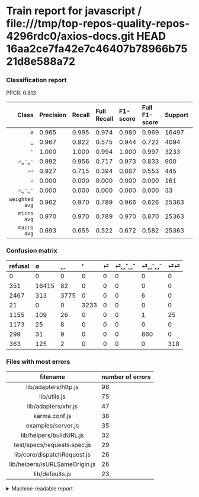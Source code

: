# Train report for javascript / file:///tmp/top-repos-quality-repos-4296rdc0/axios-docs.git HEAD 16aa2ce7fa42e7c46407b78966b7521d8e588a72

### Classification report

PPCR: 0.813

| Class | Precision | Recall | Full Recall | F1-score | Full F1-score | Support | Full Support | PPCR |
|------:|:----------|:-------|:------------|:---------|:---------|:--------|:-------------|:-----|
| `∅` | 0.965| 0.995| 0.974| 0.980| 0.969| 16497| 16848| 0.979 |
| `␣` | 0.967| 0.922| 0.575| 0.944| 0.722| 4094| 6561| 0.624 |
| `'` | 1.000| 1.000| 0.994| 1.000| 0.997| 3233| 3254| 0.994 |
| `⏎␣⁻␣⁻` | 0.992| 0.956| 0.717| 0.973| 0.833| 900| 1199| 0.751 |
| `⏎⏎` | 0.927| 0.715| 0.394| 0.807| 0.553| 445| 808| 0.551 |
| `⏎` | 0.000| 0.000| 0.000| 0.000| 0.000| 161| 1316| 0.122 |
| `⏎␣⁺␣⁺` | 0.000| 0.000| 0.000| 0.000| 0.000| 33| 1206| 0.027 |
| `weighted avg` | 0.962| 0.970| 0.789| 0.966| 0.826| 25363| 31192| 0.813 |
| `micro avg` | 0.970| 0.970| 0.789| 0.970| 0.870| 25363| 31192| 0.813 |
| `macro avg` | 0.693| 0.655| 0.522| 0.672| 0.582| 25363| 31192| 0.813 |

### Confusion matrix

|refusal|  ∅| ␣| '| ⏎| ⏎␣⁺␣⁺| ⏎␣⁻␣⁻| ⏎⏎| 
|:---|:---|:---|:---|:---|:---|:---|:---|
|0 |0 |0 |0 |0 |0 |0 |0 |
|351 |16415 |82 |0 |0 |0 |0 |0 |
|2467 |313 |3775 |0 |0 |0 |6 |0 |
|21 |0 |0 |3233 |0 |0 |0 |0 |
|1155 |109 |26 |0 |0 |0 |1 |25 |
|1173 |25 |8 |0 |0 |0 |0 |0 |
|299 |31 |9 |0 |0 |0 |860 |0 |
|363 |125 |2 |0 |0 |0 |0 |318 |

### Files with most errors

| filename | number of errors|
|:----:|:-----|
| lib/adapters/http.js | 98 |
| lib/utils.js | 75 |
| lib/adapters/xhr.js | 47 |
| karma.conf.js | 38 |
| examples/server.js | 35 |
| lib/helpers/buildURL.js | 32 |
| test/specs/requests.spec.js | 29 |
| lib/core/dispatchRequest.js | 26 |
| lib/helpers/isURLSameOrigin.js | 26 |
| lib/defaults.js | 23 |

<details>
    <summary>Machine-readable report</summary>
```json
{
  "cl_report": {"\u0027": {"f1-score": 1.0, "precision": 1.0, "recall": 1.0, "support": 3233}, "macro avg": {"f1-score": 0.672041620787229, "precision": 0.6930084860587947, "recall": 0.6553246843853752, "support": 25363}, "micro avg": {"f1-score": 0.9699562354611048, "precision": 0.9699562354611048, "recall": 0.9699562354611048, "support": 25363}, "weighted avg": {"f1-score": 0.9657253927984806, "precision": 0.9624851432629676, "recall": 0.9699562354611048, "support": 25363}, "\u2205": {"f1-score": 0.9795613904221989, "precision": 0.9645669291338582, "recall": 0.9950293992847185, "support": 16497}, "\u23ce": {"f1-score": 0.0, "precision": 0.0, "recall": 0.0, "support": 161}, "\u23ce\u23ce": {"f1-score": 0.8071065989847717, "precision": 0.9271137026239067, "recall": 0.7146067415730337, "support": 445}, "\u23ce\u2423\u207a\u2423\u207a": {"f1-score": 0.0, "precision": 0.0, "recall": 0.0, "support": 33}, "\u23ce\u2423\u207b\u2423\u207b": {"f1-score": 0.9734012450481041, "precision": 0.9919261822376009, "recall": 0.9555555555555556, "support": 900}, "\u2423": {"f1-score": 0.9442221110555278, "precision": 0.9674525884161969, "recall": 0.9220810942843185, "support": 4094}},
  "cl_report_full": {"\u0027": {"f1-score": 0.9967627562817943, "precision": 1.0, "recall": 0.9935464044253227, "support": 3254}, "macro avg": {"f1-score": 0.5818359398801017, "precision": 0.6930084860587947, "recall": 0.5220063394677853, "support": 31192}, "micro avg": {"f1-score": 0.8699849703828132, "precision": 0.9699562354611048, "recall": 0.7886958194408823, "support": 31192}, "weighted avg": {"f1-score": 0.8256954014710408, "precision": 0.8909626641083903, "recall": 0.7886958194408823, "support": 31192}, "\u2205": {"f1-score": 0.9694088466308391, "precision": 0.9645669291338582, "recall": 0.9742996201329535, "support": 16848}, "\u23ce": {"f1-score": 0.0, "precision": 0.0, "recall": 0.0, "support": 1316}, "\u23ce\u23ce": {"f1-score": 0.5525629887054736, "precision": 0.9271137026239067, "recall": 0.3935643564356436, "support": 808}, "\u23ce\u2423\u207a\u2423\u207a": {"f1-score": 0.0, "precision": 0.0, "recall": 0.0, "support": 1206}, "\u23ce\u2423\u207b\u2423\u207b": {"f1-score": 0.8325266214908034, "precision": 0.9919261822376009, "recall": 0.7172643869891576, "support": 1199}, "\u2423": {"f1-score": 0.7215903660518016, "precision": 0.9674525884161969, "recall": 0.575369608291419, "support": 6561}},
  "ppcr": 0.8131251602975121
}
```
</details>
